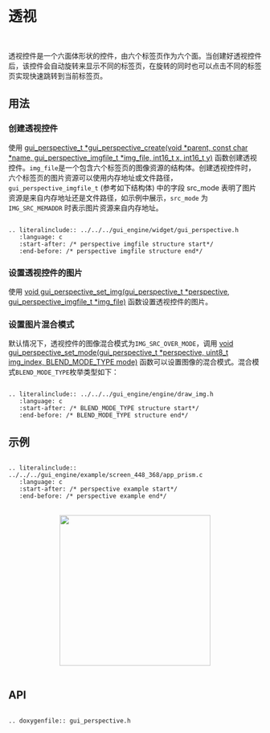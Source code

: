 # 透视
<br>

透视控件是一个六面体形状的控件，由六个标签页作为六个面。当创建好透视控件后，该控件会自动旋转来显示不同的标签页，在旋转的同时也可以点击不同的标签页实现快速跳转到当前标签页。

## 用法

### 创建透视控件

使用 [gui_perspective_t *gui_perspective_create(void *parent,  const char *name, gui_perspective_imgfile_t *img_file, int16_t x, int16_t y)](#gui_perspective_create) 函数创建透视控件。`img_file`是一个包含六个标签页的图像资源的结构体。创建透视控件时，六个标签页的图片资源可以使用内存地址或文件路径，`gui_perspective_imgfile_t` (参考如下结构体) 中的字段 src_mode 表明了图片资源是来自内存地址还是文件路径，如示例中展示，`src_mode` 为 `IMG_SRC_MEMADDR` 时表示图片资源来自内存地址。

```eval_rst

.. literalinclude:: ../../../gui_engine/widget/gui_perspective.h
   :language: c
   :start-after: /* perspective imgfile structure start*/
   :end-before: /* perspective imgfile structure end*/

```

### 设置透视控件的图片

使用 [void gui_perspective_set_img(gui_perspective_t *perspective, gui_perspective_imgfile_t *img_file)](#gui_perspective_set_img) 函数设置透视控件的图片。

### 设置图片混合模式

默认情况下，透视控件的图像混合模式为`IMG_SRC_OVER_MODE`，调用 [void gui_perspective_set_mode(gui_perspective_t *perspective, uint8_t img_index, BLEND_MODE_TYPE mode)](#gui_perspective_set_mode) 函数可以设置图像的混合模式。混合模式`BLEND_MODE_TYPE`枚举类型如下：

```eval_rst

.. literalinclude:: ../../../gui_engine/engine/draw_img.h
   :language: c
   :start-after: /* BLEND_MODE_TYPE structure start*/
   :end-before: /* BLEND_MODE_TYPE structure end*/

```

## 示例

```eval_rst

.. literalinclude:: ../../../gui_engine/example/screen_448_368/app_prism.c
   :language: c
   :start-after: /* perspective example start*/
   :end-before: /* perspective example end*/

```

<br>
<div style="text-align: center"><img src="https://foruda.gitee.com/images/1699931105543257223/ccac3ca0_10641540.png" width = "300" /></div>
<br>

<span id = "gui_perspective_create">

## API

</span>

```eval_rst

.. doxygenfile:: gui_perspective.h

```
